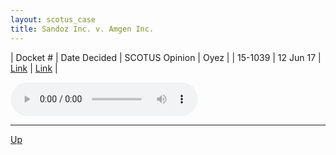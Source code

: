 ```yaml
---
layout: scotus_case
title: Sandoz Inc. v. Amgen Inc.
---
```


| Docket # | Date Decided | SCOTUS Opinion | Oyez |
| 15-1039 | 12 Jun 17 | [Link](https://www.supremecourt.gov/opinions/preliminaryprint/582US1PP_Web.pdf#page=24) | [Link](https://www.oyez.org/cases/2016/15-1039) |

<audio controls>
   <source src='./resources/15-1039.mp3' type='audio/mpeg'>
</audio>

<object data='./resources/15-1039.pdf' type='application/pdf'></object>

---

[Up](./README.md)